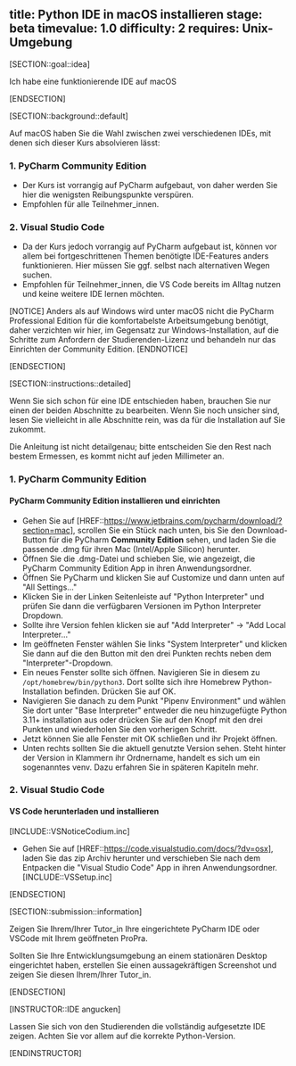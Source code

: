 title: Python IDE in macOS installieren
stage: beta
timevalue: 1.0
difficulty: 2
requires: Unix-Umgebung
---


[SECTION::goal::idea]

Ich habe eine funktionierende IDE auf macOS

[ENDSECTION]

[SECTION::background::default]

Auf macOS haben Sie die Wahl zwischen zwei verschiedenen IDEs, mit denen sich dieser Kurs 
absolvieren lässt:


### 1. PyCharm Community Edition  
- Der Kurs ist vorrangig auf PyCharm aufgebaut, von daher werden Sie hier die wenigsten 
  Reibungspunkte verspüren.
- Empfohlen für alle Teilnehmer_innen.

### 2. Visual Studio Code  
- Da der Kurs jedoch vorrangig auf PyCharm aufgebaut ist, können vor allem bei fortgeschrittenen
  Themen benötigte IDE-Features anders funktionieren. Hier müssen Sie ggf. selbst nach alternativen Wegen suchen.
- Empfohlen für Teilnehmer_innen, die VS Code bereits im Alltag nutzen und keine weitere IDE lernen 
  möchten.

[NOTICE]
Anders als auf Windows wird unter macOS nicht die PyCharm Professional Edition für die 
komfortabelste Arbeitsumgebung benötigt, daher verzichten wir hier, im Gegensatz zur 
Windows-Installation, auf die Schritte zum Anfordern der Studierenden-Lizenz und behandeln nur 
das Einrichten der Community Edition.
[ENDNOTICE]

[ENDSECTION]

[SECTION::instructions::detailed]

Wenn Sie sich schon für eine IDE entschieden haben, 
brauchen Sie nur einen der beiden Abschnitte zu bearbeiten.
Wenn Sie noch unsicher sind, lesen Sie vielleicht in alle Abschnitte rein, 
was da für die Installation auf Sie zukommt. 

Die Anleitung ist nicht detailgenau; bitte entscheiden Sie den Rest nach bestem Ermessen,
es kommt nicht auf jeden Millimeter an.


### 1. PyCharm Community Edition

#### PyCharm Community Edition installieren und einrichten

- Gehen Sie auf [HREF::https://www.jetbrains.com/pycharm/download/?section=mac], scrollen Sie 
  ein Stück nach unten, bis Sie den Download-Button für die PyCharm **Community Edition** sehen, und 
  laden Sie die passende .dmg für ihren Mac (Intel/Apple Silicon) herunter.
- Öffnen Sie die .dmg-Datei und schieben Sie, wie angezeigt, die PyCharm Community Edition App in 
  ihren Anwendungsordner.
- Öffnen Sie PyCharm und klicken Sie auf Customize und dann unten auf "All Settings..."
- Klicken Sie in der Linken Seitenleiste auf "Python Interpreter" und prüfen Sie dann die 
  verfügbaren Versionen im Python Interpreter Dropdown.
- Sollte ihre Version fehlen klicken sie auf "Add Interpreter" -> "Add Local Interpreter..."
- Im geöffneten Fenster wählen Sie links "System Interpreter" und klicken Sie dann auf die den 
  Button mit den drei Punkten rechts neben dem "Interpreter"-Dropdown.
- Ein neues Fenster sollte sich öffnen. Navigieren Sie in diesem zu `/opt/homebrew/bin/python3`. 
  Dort sollte sich ihre Homebrew Python-Installation befinden. Drücken Sie auf OK.
- Navigieren Sie danach zu dem Punkt "Pipenv Environment" und wählen Sie dort unter "Base 
  Interpreter" entweder die neu hinzugefügte Python 3.11+ installation aus oder drücken Sie auf 
  den Knopf mit den drei Punkten und wiederholen Sie den vorherigen Schritt.
- Jetzt können Sie alle Fenster mit OK schließen und ihr Projekt öffnen. 
- Unten rechts sollten Sie die aktuell genutzte Version sehen. Steht hinter der Version in 
  Klammern ihr Ordnername, handelt es sich um ein sogenanntes venv. Dazu erfahren Sie in 
  späteren Kapiteln mehr.



### 2. Visual Studio Code

#### VS Code herunterladen und installieren

[INCLUDE::VSNoticeCodium.inc]

- Gehen Sie auf [HREF::https://code.visualstudio.com/docs/?dv=osx], laden Sie das zip Archiv 
  herunter und verschieben Sie nach dem Entpacken die "Visual Studio Code" App in ihren 
  Anwendungsordner. 
[INCLUDE::VSSetup.inc]

[ENDSECTION]

[SECTION::submission::information]

Zeigen Sie Ihrem/Ihrer Tutor_in Ihre eingerichtete PyCharm IDE oder VSCode mit Ihrem geöffneten 
ProPra.

Sollten Sie Ihre Entwicklungsumgebung an einem stationären Desktop eingerichtet haben, erstellen 
Sie einen aussagekräftigen Screenshot und zeigen Sie diesen Ihrem/Ihrer Tutor_in.

[ENDSECTION]

[INSTRUCTOR::IDE angucken]

Lassen Sie sich von den Studierenden die vollständig aufgesetzte IDE zeigen. Achten Sie vor 
allem auf die korrekte Python-Version.

[ENDINSTRUCTOR]
